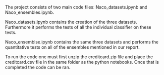 The project consists of two main code files: Naco_datasets.ipynb and Naco_ensembles.ipynb.

Naco_datasets.ipynb contains the creation of the three datasets. Furthermore it performs the tests of all the individual classifier on these tests.

Naco_ensemblse.ipynb contains the same three datasets and performs the quantitative tests on all of the ensembles mentioned in our report.

To run the code one must first unzip the creditcard.zip file and place the creditcard.csv file in the same folder as the python notebooks. Once that is completed the code can be ran.
